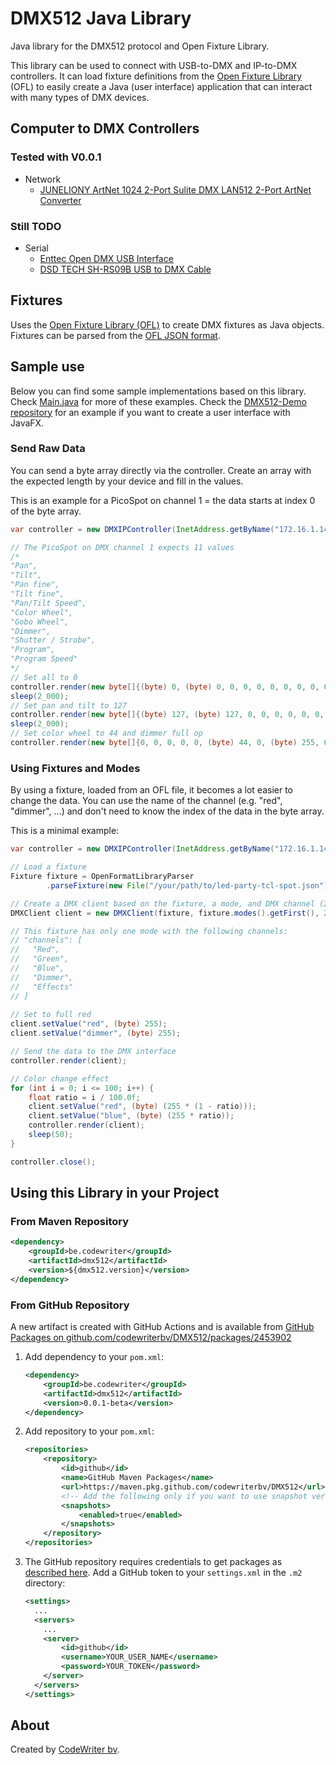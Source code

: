 # DMX512 Java Library

Java library for the DMX512 protocol and Open Fixture Library.

This library can be used to connect with USB-to-DMX and IP-to-DMX controllers. It can load fixture definitions from the [Open Fixture Library]() (OFL) to easily create a Java (user interface) application that can interact with many types of DMX devices.

## Computer to DMX Controllers

### Tested with V0.0.1

* Network
    * [JUNELIONY ArtNet 1024 2-Port Sulite DMX LAN512 2-Port ArtNet Converter](https://www.amazon.com.be/dp/B0CYPQ2Z4V)

### Still TODO

* Serial
  * [Enttec Open DMX USB Interface](https://www.thomann.de/be/enttec_open_dmx_usb_interface.htm)
  * [DSD TECH SH-RS09B USB to DMX Cable](https://www.amazon.com.be/gp/product/B07WV6P5W6/)

  
## Fixtures

Uses the [Open Fixture Library (OFL)](https://open-fixture-library.org/) to create DMX fixtures as Java objects. Fixtures can be parsed from the [OFL JSON format](https://github.com/OpenLightingProject/open-fixture-library/blob/master/docs/fixture-format.md).

## Sample use

Below you can find some sample implementations based on this library. Check [Main.java](src/main/java/be/codewriter/dmx512/Main.java) for more of these examples. Check the [DMX512-Demo repository](https://github.com/codewriterbv/DMX512-Demo) for an example if you want to create a user interface with JavaFX.

### Send Raw Data

You can send a byte array directly via the controller. Create an array with the expected length by your device and fill in the values. 

This is an example for a PicoSpot on channel 1 = the data starts at index 0 of the byte array.

```java
var controller = new DMXIPController(InetAddress.getByName("172.16.1.144"));

// The PicoSpot on DMX channel 1 expects 11 values
/*
"Pan",
"Tilt",
"Pan fine",
"Tilt fine",
"Pan/Tilt Speed",
"Color Wheel",
"Gobo Wheel",
"Dimmer",
"Shutter / Strobe",
"Program",
"Program Speed"
*/
// Set all to 0
controller.render(new byte[]{(byte) 0, (byte) 0, 0, 0, 0, 0, 0, 0, 0, 0, 0});
sleep(2_000);
// Set pan and tilt to 127
controller.render(new byte[]{(byte) 127, (byte) 127, 0, 0, 0, 0, 0, 0, 0, 0, 0});
sleep(2_000);
// Set color wheel to 44 and dimmer full op
controller.render(new byte[]{0, 0, 0, 0, 0, (byte) 44, 0, (byte) 255, 0, 0, 0});
```

### Using Fixtures and Modes

By using a fixture, loaded from an OFL file, it becomes a lot easier to change the data. You can use the name of the channel (e.g. "red", "dimmer", ...) and don't need to know the index of the data in the byte array.

This is a minimal example:

```java
var controller = new DMXIPController(InetAddress.getByName("172.16.1.144"));

// Load a fixture
Fixture fixture = OpenFormatLibraryParser
        .parseFixture(new File("/your/path/to/led-party-tcl-spot.json"));

// Create a DMX client based on the fixture, a mode, and DMX channel (23 in this example)
DMXClient client = new DMXClient(fixture, fixture.modes().getFirst(), 23);

// This fixture has only one mode with the following channels:
// "channels": [
//   "Red",
//   "Green",
//   "Blue",
//   "Dimmer",
//   "Effects"
// ]
              
// Set to full red
client.setValue("red", (byte) 255);
client.setValue("dimmer", (byte) 255);

// Send the data to the DMX interface
controller.render(client);

// Color change effect
for (int i = 0; i <= 100; i++) {
    float ratio = i / 100.0f;
    client.setValue("red", (byte) (255 * (1 - ratio)));
    client.setValue("blue", (byte) (255 * ratio));
    controller.render(client);
    sleep(50);
}

controller.close();
```

## Using this Library in your Project

### From Maven Repository

```xml
<dependency>
    <groupId>be.codewriter</groupId>
    <artifactId>dmx512</artifactId>
    <version>${dmx512.version}</version>
</dependency>
```

### From GitHub Repository

A new artifact is created with GitHub Actions and is available from [GitHub Packages on github.com/codewriterbv/DMX512/packages/2453902](https://github.com/codewriterbv/DMX512/packages/2453902)

1. Add dependency to your `pom.xml`:
    ```xml
    <dependency>
        <groupId>be.codewriter</groupId>
        <artifactId>dmx512</artifactId>
        <version>0.0.1-beta</version>
    </dependency>
    ```
2. Add repository to your `pom.xml`:
    ```xml
    <repositories>
        <repository>
            <id>github</id>
            <name>GitHub Maven Packages</name>
            <url>https://maven.pkg.github.com/codewriterbv/DMX512</url>
            <!-- Add the following only if you want to use snapshot versions -->
            <snapshots>
                <enabled>true</enabled>
            </snapshots>
        </repository>
    </repositories>
    ```
3. The GitHub repository requires credentials to get packages as [described here](https://docs.github.com/en/packages/working-with-a-github-packages-registry/working-with-the-apache-maven-registry#authenticating-to-github-packages). Add a GitHub token to your `settings.xml` in the `.m2` directory:
    ```xml
    <settings>
      ...
      <servers>
        ...
        <server>
            <id>github</id>
            <username>YOUR_USER_NAME</username>
            <password>YOUR_TOKEN</password>
        </server>
      </servers>
    </settings>
    ```

## About

Created by [CodeWriter bv](https://codewriter.be/).
